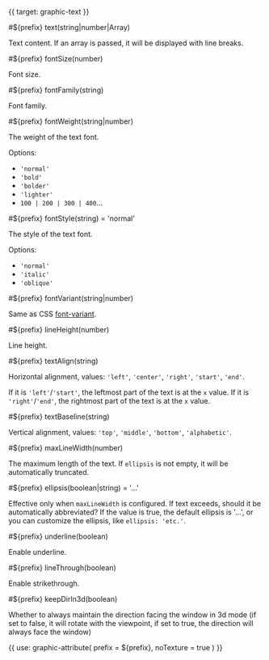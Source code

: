 {{ target: graphic-text }}

<!-- Canopus Graphic Attributes, ITextGraphicAttribute -->

#${prefix} text(string|number|Array)

Text content. If an array is passed, it will be displayed with line breaks.

#${prefix} fontSize(number)

Font size.

#${prefix} fontFamily(string)

Font family.

#${prefix} fontWeight(string|number)

The weight of the text font.

Options:

- `'normal'`
- `'bold'`
- `'bolder'`
- `'lighter'`
- `100 | 200 | 300 | 400`...

#${prefix} fontStyle(string) = 'normal'

The style of the text font.

Options:

- `'normal'`
- `'italic'`
- `'oblique'`

#${prefix} fontVariant(string|number)

Same as CSS [font-variant](https://developer.mozilla.org/en-US/docs/Web/CSS/font-variant).

#${prefix} lineHeight(number)

Line height.

#${prefix} textAlign(string)

Horizontal alignment, values: `'left'`, `'center'`, `'right'`, `'start'`, `'end'`.

If it is `'left'`/`'start'`, the leftmost part of the text is at the `x` value. If it is `'right'`/`'end'`, the rightmost part of the text is at the `x` value.

#${prefix} textBaseline(string)

Vertical alignment, values: `'top'`, `'middle'`, `'bottom'`, `'alphabetic'`.

#${prefix} maxLineWidth(number)

The maximum length of the text. If `ellipsis` is not empty, it will be automatically truncated.

#${prefix} ellipsis(boolean|string) = '...'

Effective only when `maxLineWidth` is configured. If text exceeds, should it be automatically abbreviated? If the value is true, the default ellipsis is '...', or you can customize the ellipsis, like `ellipsis: 'etc.'`.

#${prefix} underline(boolean)

Enable underline.

#${prefix} lineThrough(boolean)

Enable strikethrough.

#${prefix} keepDirIn3d(boolean)

Whether to always maintain the direction facing the window in 3d mode (if set to false, it will rotate with the viewpoint, if set to true, the direction will always face the window)

{{ use: graphic-attribute(
  prefix = ${prefix},
  noTexture = true
) }}